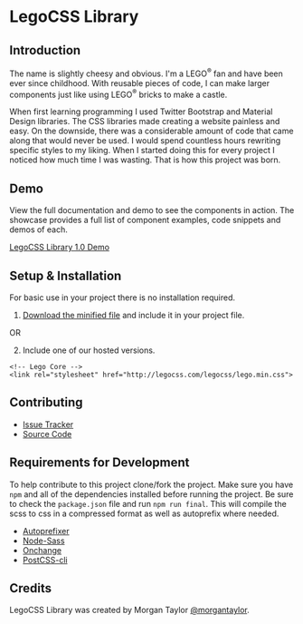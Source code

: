 # LegoCSS Library

## Introduction

The name is slightly cheesy and obvious. I'm a LEGO<sup>&reg;</sup> fan and have been ever since childhood. With reusable pieces of code, I can make larger components just like using LEGO<sup>&reg;</sup> bricks to make a castle.</p>

When first learning programming I used Twitter Bootstrap and Material Design libraries. The CSS libraries made creating a website painless and easy. On the downside, there was a considerable amount of code that came along that would never be used. I would spend countless hours rewriting specific styles to my liking. When I started doing this for every project I noticed how much time I was wasting. That is how this project was born.

## Demo

View the full documentation and demo to see the components in action. The showcase provides a full list of component examples, code snippets and demos of each.

[LegoCSS Library 1.0 Demo](http://legocss.com/)

## Setup & Installation

For basic use in your project there is no installation required.

1. [Download the minified file](http://legocss.com/legocss/lego.min.css) and include it in your project file.

OR

2. Include one of our hosted versions.
```
<!-- Lego Core -->
<link rel="stylesheet" href="http://legocss.com/legocss/lego.min.css">
```

## Contributing

- [Issue Tracker](http://www.github.com/lego-library/issues)
- [Source Code](http://www.github.com/lego-library)

## Requirements for Development

To help contribute to this project clone/fork the project. Make sure you have `npm` and all of the dependencies installed before running the project. Be sure to check the `package.json` file and run `npm run final`. This will compile the scss to css in a compressed format as well as autoprefix where needed.

- [Autoprefixer](https://www.npmjs.com/package/autoprefixer)
- [Node-Sass](https://www.npmjs.com/package/node-sass)
- [Onchange](https://www.npmjs.com/package/onchange)
- [PostCSS-cli](https://www.npmjs.com/package/postcss-cli)

<!-- ### Configuration

After having installed the software, the user may need to configure it. List configuration options and explain how and where to set them. -->

## Credits

LegoCSS Library was created by Morgan Taylor [@morgantaylor](https://github.com/morgantaylor).

<!-- ## Changelog -->
